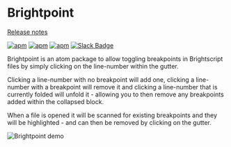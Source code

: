 # Brightpoint
[Release notes](https://github.com/Cwright017/Brightpoint/releases)

[![apm](https://img.shields.io/apm/v/brightpoint.svg?style=flat-square)](https://atom.io/packages/brightpoint)
[![apm](https://img.shields.io/apm/dm/brightpoint.svg?style=flat-square)](https://atom.io/packages/brightpoint)
[![apm](https://img.shields.io/apm/dm/brightpoint.svg?style=flat-square)](https://atom.io/packages/brightpoint)
[![Slack Badge](https://img.shields.io/badge/Chat-atom.io%20slack-ff69b4.svg?style=flat-square)](http://atom-slack.herokuapp.com/)


Brightpoint is an atom package to allow toggling breakpoints in Brightscript files by simply clicking on the line-number within the gutter.

Clicking a line-number with no breakpoint will add one, clicking a line-number with a breakpoint will remove it and clicking a line-number that is currently folded will unfold it - allowing you to then remove any breakpoints added within the collapsed block.

When a file is opened it will be scanned for existing breakpoints and they will be highlighted - and can then be removed by clicking on the gutter.

![Brightpoint demo](https://raw.github.com/Cwright017/Brightpoint/master/images/demo.gif)
